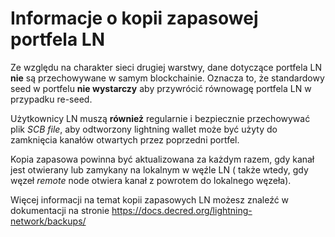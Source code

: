# Informacje o kopii zapasowej portfela LN

Ze względu na charakter sieci drugiej warstwy, dane dotyczące portfela LN **nie** są
przechowywane w samym blockchainie. Oznacza to, że standardowy seed w portfelu
**nie wystarczy** aby przywrócić równowagę portfela LN w przypadku re-seed.

Użytkownicy LN muszą **również** regularnie i bezpiecznie przechowywać plik _SCB file_, aby
odtworzony lightning wallet może być użyty do zamknięcia kanałów otwartych przez
poprzedni portfel.

Kopia zapasowa powinna być aktualizowana za każdym razem, gdy kanał jest otwierany lub zamykany na
lokalnym w węźle LN ( także wtedy, gdy węzeł _remote_ node otwiera kanał z powrotem do lokalnego
węzeła).

Więcej informacji na temat kopii zapasowych LN możesz znaleźć w dokumentacji na stronie
https://docs.decred.org/lightning-network/backups/

